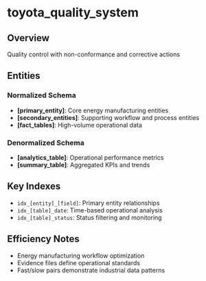 # toyota_quality_system

## Overview
Quality control with non-conformance and corrective actions

## Entities

### Normalized Schema
- **[primary_entity]**: Core energy manufacturing entities
- **[secondary_entities]**: Supporting workflow and process entities
- **[fact_tables]**: High-volume operational data

### Denormalized Schema
- **[analytics_table]**: Operational performance metrics
- **[summary_table]**: Aggregated KPIs and trends

## Key Indexes
- `idx_[entity]_[field]`: Primary entity relationships
- `idx_[table]_date`: Time-based operational analysis
- `idx_[table]_status`: Status filtering and monitoring

## Efficiency Notes
- Energy manufacturing workflow optimization
- Evidence files define operational standards
- Fast/slow pairs demonstrate industrial data patterns